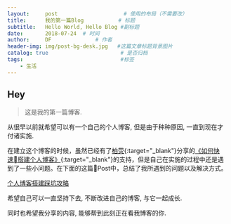 ```yaml
---
layout:     post   				     # 使用的布局（不需要改）
title:      我的第一篇Blog           # 标题 
subtitle:   Hello World, Hello Blog #副标题
date:       2018-07-24	# 时间
author:     DF 				# 作者
header-img: img/post-bg-desk.jpg   #这篇文章标题背景图片
catalog: true 						# 是否归档
tags:								#标签
    - 生活
---
```


## Hey
>这是我的第一篇博客.

从很早以前就希望可以有一个自己的个人博客, 但是由于种种原因, 一直到现在才付诸实施. 


在建立这个博客的时候，虽然已经有了[柏荧](http://qiubaiying.top "柏荧的Blog"){:target="_blank"}分享的[《如何快速搭建个人博客》](/2017/02/06/%E8%BD%AC%E8%BD%BD-%E5%BF%AB%E9%80%9F%E6%90%AD%E5%BB%BA%E4%B8%AA%E4%BA%BA%E5%8D%9A%E5%AE%A2/){:target="_blank"}的支持，但是自己在实施的过程中还是遇到了一些小问题。在下面的这篇Post中，总结了我所遇到的问题以及解决方式。

[个人博客搭建踩坑攻略]()

希望自己可以一直坚持下去, 不断改进自己的博客, 与它一起成长. 

同时也希望我分享的内容, 能够帮到此刻正在看我博客的你.